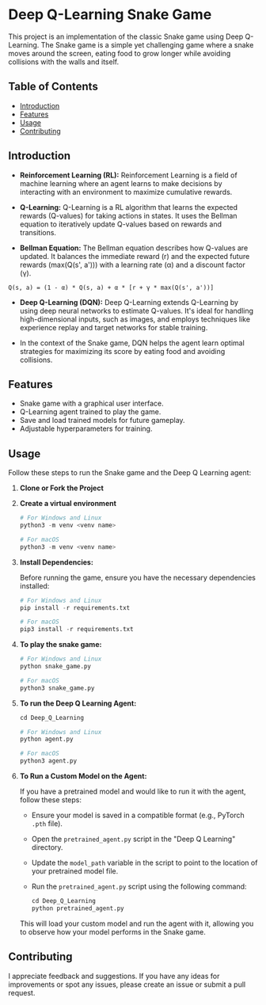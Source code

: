 # Deep Q-Learning Snake Game

This project is an implementation of the classic Snake game using Deep Q-Learning. The Snake game is a simple yet challenging game where a snake moves around the screen, eating food to grow longer while avoiding collisions with the walls and itself.

## Table of Contents

- [Introduction](#introduction)
- [Features](#features)
- [Usage](#usage)
- [Contributing](#Contributing)

## Introduction

- **Reinforcement Learning (RL):**
Reinforcement Learning is a field of machine learning where an agent learns to make decisions by interacting with an environment to maximize cumulative rewards.

- **Q-Learning:**
Q-Learning is a RL algorithm that learns the expected rewards (Q-values) for taking actions in states. It uses the Bellman equation to iteratively update Q-values based on rewards and transitions.

- **Bellman Equation:**
The Bellman equation describes how Q-values are updated. It balances the immediate reward (r) and the expected future rewards (max(Q(s', a'))) with a learning rate (α) and a discount factor (γ).
```
Q(s, a) = (1 - α) * Q(s, a) + α * [r + γ * max(Q(s', a'))]
```

- **Deep Q-Learning (DQN):**
Deep Q-Learning extends Q-Learning by using deep neural networks to estimate Q-values. It's ideal for handling high-dimensional inputs, such as images, and employs techniques like experience replay and target networks for stable training.

- In the context of the Snake game, DQN helps the agent learn optimal strategies for maximizing its score by eating food and avoiding collisions.

## Features

- Snake game with a graphical user interface.
- Q-Learning agent trained to play the game.
- Save and load trained models for future gameplay.
- Adjustable hyperparameters for training.

## Usage

Follow these steps to run the Snake game and the Deep Q Learning agent:

1. **Clone or Fork the Project**

2. **Create a virtual environment**
    
    ```python
    # For Windows and Linux
    python3 -m venv <venv name>

    # For macOS
    python3 -m venv <venv name>

3. **Install Dependencies:**

   Before running the game, ensure you have the necessary dependencies installed:

   ```python
   # For Windows and Linux
   pip install -r requirements.txt
   
   # For macOS
   pip3 install -r requirements.txt

4. **To play the snake game:**
    
    ```python
   # For Windows and Linux
   python snake_game.py
   
   # For macOS
   python3 snake_game.py

5. **To run the Deep Q Learning Agent:**

    ```python
    cd Deep_Q_Learning

   # For Windows and Linux
   python agent.py
   
   # For macOS
   python3 agent.py

6. **To Run a Custom Model on the Agent:**

   If you have a pretrained model and would like to run it with the agent, follow these steps:

   - Ensure your model is saved in a compatible format (e.g., PyTorch `.pth` file).

   - Open the `pretrained_agent.py` script in the "Deep Q Learning" directory.

   - Update the `model_path` variable in the script to point to the location of your pretrained model file.

   - Run the `pretrained_agent.py` script using the following command:

     ```python
     cd Deep_Q_Learning
     python pretrained_agent.py
     ```

   This will load your custom model and run the agent with it, allowing you to observe how your model performs in the Snake game.


## Contributing

I appreciate feedback and suggestions. If you have any ideas for improvements or spot any issues, please create an issue or submit a pull request.
